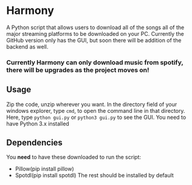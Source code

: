 # Harmony
 A Python script that allows users to download all of the songs all of the major streaming platforms to be downloaded on your PC. Currently the GitHub version only has the GUI, but soon there will be addition of the backend as well.
 
### Currently Harmony can only download music from spotify, there will be upgrades as the project moves on!
## Usage
 Zip the code, unzip wherever you want. In the directory field of your windows explorer, type `cmd`, to open the command line in that directory. Here, type `python gui.py` or `python3 gui.py` to see the GUI. You need to have Python 3.x installed

## Dependencies
You **need** to have these downloaded to run the script:
- Pillow(pip install pillow)
- Spotdl(pip install spotdl)
The rest should be installed by default

